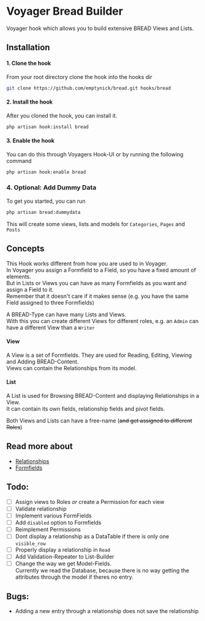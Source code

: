 # Voyager Bread Builder
Voyager hook which allows you to build extensive BREAD Views and Lists.  
## Installation
#### 1. Clone the hook
From your root directory clone the hook into the hooks dir
```bash
git clone https://github.com/emptynick/bread.git hooks/bread
```
#### 2. Install the hook
After you cloned the hook, you can install it.
```bash
php artisan hook:install bread
```
#### 3. Enable the hook
You can do this through Voyagers Hook-UI or by running the following command
```bash
php artisan hook:enable bread
```
### 4. Optional: Add Dummy Data
To get you started, you can run
```bash
php artisan bread:dummydata
```
This will create some views, lists and models for `Categories`, `Pages` and `Posts`
## Concepts
This Hook works different from how you are used to in Voyager.  
In Voyager you assign a Formfield to a Field, so you have a fixed amount of elements.  
But in Lists or Views you can have as many Formfields as you want and assign a Field to it.  
Remember that it doesn't care if it makes sense (e.g. you have the same Field assigned to three Formfields)  

A BREAD-Type can have many Lists and Views.  
With this you can create different Views for different roles, e.g. an `Admin` can have a different View than a `Writer`  

#### View
A View is a set of Formfields. They are used for Reading, Editing, Viewing and Adding BREAD-Content.  
Views can contain the Relationships from its model.  

#### List
A List is used for Browsing BREAD-Content and displaying Relationships in a View.  
It can contain its own fields, relationship fields and pivot fields.

Both Views and Lists can have a free-name (~~and get assigned to different Roles~~)


## Read more about
- [Relationships](/docs/Relationships.md)
- [Formfields](/docs/Formfields.md)

## Todo:
- [ ] Assign views to Roles *or* create a Permission for each view
- [ ] Validate relationship
- [ ] Implement various FormFields
- [ ] Add `disabled` option to Formfields
- [ ] Reimplement Permissions
- [ ] Dont display a relationship as a DataTable if there is only one `visible_row`
- [ ] Properly display a relationship in `Read`
- [ ] Add Validation-Repeater to List-Builder
- [ ] Change the way we get Model-Fields.  
	Currently we read the Database, because there is no way getting the attributes through the model if theres no entry.

## Bugs:
- Adding a new entry through a relationship does not save the relationship
